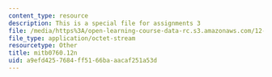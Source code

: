 ```yaml
---
content_type: resource
description: This is a special file for assignments 3
file: /media/https%3A/open-learning-course-data-rc.s3.amazonaws.com/12-540-principles-of-the-global-positioning-system-spring-2012/a9efd4257684ff5166baaacaf251a53d_mitb0760.12n
file_type: application/octet-stream
resourcetype: Other
title: mitb0760.12n
uid: a9efd425-7684-ff51-66ba-aacaf251a53d
---
```

